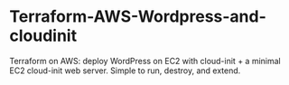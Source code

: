 # Terraform-AWS-Wordpress-and-cloudinit
Terraform on AWS: deploy WordPress on EC2 with cloud-init + a minimal EC2 cloud-init web server. Simple to run, destroy, and extend.
